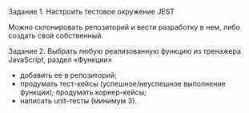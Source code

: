 Задание 1. Настроить тестовое окружение JEST

Можно склонировать репозиторий и вести разработку в нем, либо создать свой собственный.

Задание 2. Выбрать любую реализованную функцию из тренажера JavaScript, раздел «Функции»

- добавить ее в репозиторий; 
- продумать тест-кейсы (успешное/неуспешное выполнение функции); продумать корнер-кейсы; 
- написать unit-тесты (минимум 3).
